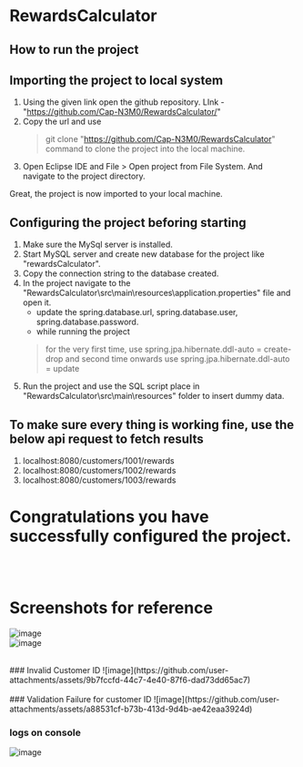 # RewardsCalculator

## How to run the project
## Importing the project to local system

1. Using the given link open the github repository. LInk - "https://github.com/Cap-N3M0/RewardsCalculator/"
2. Copy the url and use
     > git clone "https://github.com/Cap-N3M0/RewardsCalculator"
     command to clone the project into the local machine.
3. Open Eclipse IDE and File > Open project from File System. And navigate to the project directory.

Great, the project is now imported to your local machine.

## Configuring the project beforing starting

1. Make sure the MySql server is installed.
2. Start MySQL server and create new database for the project like "rewardsCalculator".
3. Copy the connection string to the database created.
4. In the project navigate to the "RewardsCalculator\src\main\resources\application.properties" file and open it.
   -  update the spring.database.url, spring.database.user, spring.database.password.
   -  while running the project
     >  for the very first time, use spring.jpa.hibernate.ddl-auto = create-drop
     >  and second time onwards use spring.jpa.hibernate.ddl-auto = update
5. Run the project and use the SQL script place in "RewardsCalculator\src\main\resources" folder to insert dummy data.

## To make sure every thing is working fine, use the below api request to fetch results

1. localhost:8080/customers/1001/rewards
2. localhost:8080/customers/1002/rewards
3. localhost:8080/customers/1003/rewards

# Congratulations you have successfully configured the project.

<br/><br/>
# Screenshots for reference
![image](https://github.com/user-attachments/assets/4c4d5ec3-2a1e-4fd5-8893-1d96f74e57e8)  <br/>
![image](https://github.com/user-attachments/assets/6f7ef1d1-5c1e-41b7-b603-2381cbd3bc84)  <br/>

<br/>
### Invalid Customer ID
![image](https://github.com/user-attachments/assets/9b7fccfd-44c7-4e40-87f6-dad73dd65ac7)  <br/>

<br/>
### Validation Failure for customer ID
![image](https://github.com/user-attachments/assets/a88531cf-b73b-413d-9d4b-ae42eaa3924d)  <br/>

### logs on console
![image](https://github.com/user-attachments/assets/785b81c8-08eb-46fc-8097-a6ab4ea97e2e)






